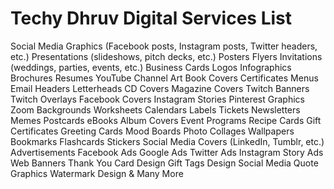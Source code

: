 # Techy Dhruv Digital Services List


Social Media Graphics (Facebook posts, Instagram posts, Twitter headers, etc.)
Presentations (slideshows, pitch decks, etc.)
Posters
Flyers
Invitations (weddings, parties, events, etc.)
Business Cards
Logos
Infographics
Brochures
Resumes
YouTube Channel Art
Book Covers
Certificates
Menus
Email Headers
Letterheads
CD Covers
Magazine Covers
Twitch Banners
Twitch Overlays
Facebook Covers
Instagram Stories
Pinterest Graphics
Zoom Backgrounds
Worksheets
Calendars
Labels
Tickets
Newsletters
Memes
Postcards
eBooks
Album Covers
Event Programs
Recipe Cards
Gift Certificates
Greeting Cards
Mood Boards
Photo Collages
Wallpapers
Bookmarks
Flashcards
Stickers
Social Media Covers (LinkedIn, Tumblr, etc.)
Advertisements
Facebook Ads
Google Ads
Twitter Ads
Instagram Story Ads
Web Banners
Thank You Card Design
Gift Tags Design
Social Media Quote Graphics
Watermark Design
& Many More
